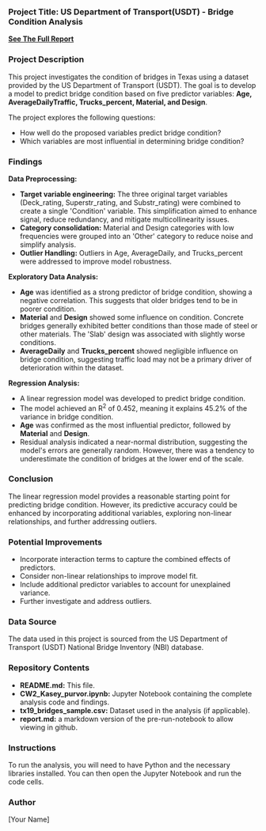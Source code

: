 ### Project Title: US Department of Transport(USDT) - Bridge Condition Analysis

**[See The Full Report](report.md)**


### Project Description

This project investigates the condition of bridges in Texas using a dataset provided by the US Department of Transport (USDT). The goal is to develop a model to predict bridge condition based on five predictor variables: **Age, AverageDailyTraffic, Trucks_percent, Material, and Design**.  

The project explores the following questions:

* How well do the proposed variables predict bridge condition?
* Which variables are most influential in determining bridge condition?

### Findings

**Data Preprocessing:**

* **Target variable engineering:**  The three original target variables (Deck\_rating, Superstr\_rating, and Substr\_rating) were combined to create a single 'Condition' variable. This simplification aimed to enhance signal, reduce redundancy, and mitigate multicollinearity issues.
* **Category consolidation:**  Material and Design categories with low frequencies were grouped into an 'Other' category to reduce noise and simplify analysis.
* **Outlier Handling:**  Outliers in Age, AverageDaily, and Trucks\_percent were addressed to improve model robustness.

**Exploratory Data Analysis:**

* **Age** was identified as a strong predictor of bridge condition, showing a negative correlation. This suggests that older bridges tend to be in poorer condition.
* **Material** and **Design** showed some influence on condition. Concrete bridges generally exhibited better conditions than those made of steel or other materials. The 'Slab' design was associated with slightly worse conditions.
* **AverageDaily** and **Trucks\_percent** showed negligible influence on bridge condition, suggesting traffic load may not be a primary driver of deterioration within the dataset.

**Regression Analysis:**

* A linear regression model was developed to predict bridge condition.
* The model achieved an R<sup>2</sup> of 0.452, meaning it explains 45.2% of the variance in bridge condition.
* **Age** was confirmed as the most influential predictor, followed by **Material** and **Design**.
* Residual analysis indicated a near-normal distribution, suggesting the model's errors are generally random. However, there was a tendency to underestimate the condition of bridges at the lower end of the scale.

### Conclusion

The linear regression model provides a reasonable starting point for predicting bridge condition. However, its predictive accuracy could be enhanced by incorporating additional variables, exploring non-linear relationships, and further addressing outliers. 

### Potential Improvements

* Incorporate interaction terms to capture the combined effects of predictors.
* Consider non-linear relationships to improve model fit.
* Include additional predictor variables to account for unexplained variance.
* Further investigate and address outliers.

### Data Source

The data used in this project is sourced from the US Department of Transport (USDT) National Bridge Inventory (NBI) database.

### Repository Contents

* **README.md:**  This file.
* **CW2_Kasey_purvor.ipynb:**  Jupyter Notebook containing the complete analysis code and findings.
* **tx19_bridges_sample.csv:**  Dataset used in the analysis (if applicable).
* **report.md:** a markdown version of the pre-run-notebook to allow viewing in github. 

### Instructions

To run the analysis, you will need to have Python and the necessary libraries installed. You can then open the Jupyter Notebook and run the code cells.

### Author

[Your Name] 
